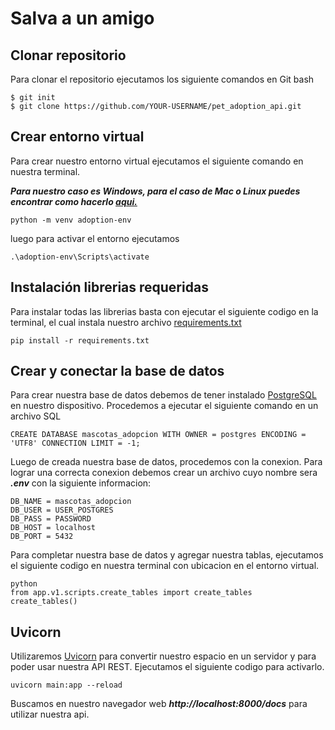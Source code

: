 # Salva a un amigo
## Clonar repositorio

Para clonar el repositorio ejecutamos los siguiente comandos en Git bash
```
$ git init
$ git clone https://github.com/YOUR-USERNAME/pet_adoption_api.git
```

## Crear entorno virtual

Para crear nuestro entorno virtual ejecutamos el siguiente comando en nuestra terminal.

***Para nuestro caso es Windows, para el caso de Mac o Linux puedes encontrar como hacerlo [aqui.](https://www.programaenpython.com/miscelanea/crear-entornos-virtuales-en-python/)***

```
python -m venv adoption-env
```
luego para activar el entorno ejecutamos
```
.\adoption-env\Scripts\activate
```
## Instalación librerias requeridas

Para instalar todas las librerias basta con ejecutar el siguiente codigo en la terminal, el cual instala nuestro archivo [requirements.txt](https://github.com/Juanma1023/pet_adoption_api/blob/main/requirements.txt)

```
pip install -r requirements.txt
```

## Crear y conectar la base de datos

Para crear nuestra base de datos debemos de tener instalado [PostgreSQL](https://www.postgresql.org/) en nuestro dispositivo. Procedemos a ejecutar el siguiente comando en un archivo SQL
```
CREATE DATABASE mascotas_adopcion WITH OWNER = postgres ENCODING = 'UTF8' CONNECTION LIMIT = -1;
```
Luego de creada nuestra base de datos, procedemos con la conexion. Para lograr una correcta conexion debemos crear un archivo cuyo nombre sera ***.env*** con la siguiente informacion:

```
DB_NAME = mascotas_adopcion
DB_USER = USER_POSTGRES
DB_PASS = PASSWORD
DB_HOST = localhost
DB_PORT = 5432
```

Para completar nuestra base de datos y agregar nuestra tablas, ejecutamos el siguiente codigo en nuestra terminal con ubicacion en el entorno virtual.

```
python
from app.v1.scripts.create_tables import create_tables
create_tables()
```

## Uvicorn

Utilizaremos [Uvicorn](https://www.uvicorn.org/) para convertir nuestro espacio en un servidor y para poder usar nuestra API REST. Ejecutamos el siguiente codigo para activarlo.

```
uvicorn main:app --reload
```
Buscamos en nuestro navegador web ***http://localhost:8000/docs*** para utilizar nuestra api.
